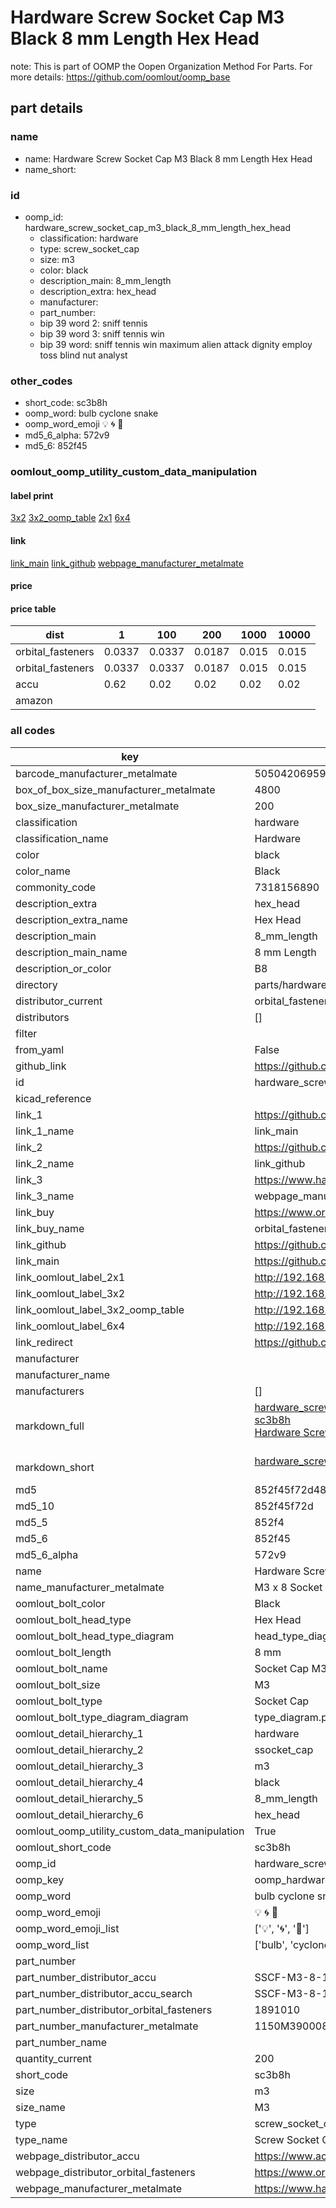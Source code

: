 # Hardware Screw Socket Cap M3 Black 8 mm Length Hex Head  

note: This is part of OOMP the Oopen Organization Method For Parts. For more details: https://github.com/oomlout/oomp_base

##  part details
  







### name
* name: Hardware Screw Socket Cap M3 Black 8 mm Length Hex Head
* name_short: 
### id
* oomp_id: hardware_screw_socket_cap_m3_black_8_mm_length_hex_head
  * classification: hardware
  * type: screw_socket_cap
  * size: m3
  * color: black
  * description_main: 8_mm_length
  * description_extra: hex_head
  * manufacturer: 
  * part_number: 
  * bip 39 word 2: sniff tennis
  * bip 39 word 3: sniff tennis win
  * bip 39 word: sniff tennis win maximum alien attack dignity employ toss blind nut analyst

### other_codes
* short_code: sc3b8h
* oomp_word: bulb cyclone snake
* oomp_word_emoji :bulb: :cyclone: :snake:
* md5_6_alpha: 572v9
* md5_6: 852f45






### oomlout_oomp_utility_custom_data_manipulation
#### label print
[3x2](http://192.168.1.245:1112/?label=oomp%20572v9)
[3x2_oomp_table](http://192.168.1.108:1112/?label=oomp%20572v9)
[2x1](http://192.168.1.242:1112/?label=oomp%20572v9)
[6x4](http://192.168.1.55:1112/?label=oomp%20572v9)    

#### link

[link_main](https://github.com/oomlout/oomlout_oomp_version_1_messy/tree/main/parts/hardware_screw_socket_cap_m3_black_8_mm_length_hex_head) [link_github](https://github.com/oomlout/oomlout_oomp_version_1_messy/tree/main/parts/hardware_screw_socket_cap_m3_black_8_mm_length_hex_head) [webpage_manufacturer_metalmate](https://www.harclob2b.com/m3-x-8-socket-cap-screw-gr12-9-self-colour-din-912-1150m390008)                            

#### price

#### price table
| dist | 1 | 100 | 200 | 1000 | 10000 |
|------|---|-----|-----|------|-------|
| orbital_fasteners | 0.0337 | 0.0337 | 0.0187 | 0.015 | 0.015 |
| orbital_fasteners | 0.0337 | 0.0337 | 0.0187 | 0.015 | 0.015 | 
| accu | 0.62 | 0.02 | 0.02 | 0.02 | 0.02 | 
| amazon |  |  |  |  |  | 















### all codes 
| key | value |  
| --- | --- |  
| barcode_manufacturer_metalmate | 5050420695923 |  
| box_of_box_size_manufacturer_metalmate | 4800 |  
| box_size_manufacturer_metalmate | 200 |  
| classification | hardware |  
| classification_name | Hardware |  
| color | black |  
| color_name | Black |  
| commonity_code | 7318156890 |  
| description_extra | hex_head |  
| description_extra_name | Hex Head |  
| description_main | 8_mm_length |  
| description_main_name | 8 mm Length |  
| description_or_color | B8 |  
| directory | parts/hardware_screw_socket_cap_m3_black_8_mm_length_hex_head |  
| distributor_current | orbital_fasteners |  
| distributors | [] |  
| filter |  |  
| from_yaml | False |  
| github_link | https://github.com/oomlout/oomlout_oomp_part_src/tree/main/parts/hardware_screw_socket_cap_m3_black_8_mm_length_hex_head |  
| id | hardware_screw_socket_cap_m3_black_8_mm_length_hex_head |  
| kicad_reference |  |  
| link_1 | https://github.com/oomlout/oomlout_oomp_version_1_messy/tree/main/parts/hardware_screw_socket_cap_m3_black_8_mm_length_hex_head |  
| link_1_name | link_main |  
| link_2 | https://github.com/oomlout/oomlout_oomp_version_1_messy/tree/main/parts/hardware_screw_socket_cap_m3_black_8_mm_length_hex_head |  
| link_2_name | link_github |  
| link_3 | https://www.harclob2b.com/m3-x-8-socket-cap-screw-gr12-9-self-colour-din-912-1150m390008 |  
| link_3_name | webpage_manufacturer_metalmate |  
| link_buy | https://www.orbitalfasteners.co.uk/products/m3-x-8-socket-cap-screw-high-tensile-grade-12-9-self-colour |  
| link_buy_name | orbital_fasteners |  
| link_github | https://github.com/oomlout/oomlout_oomp_version_1_messy/tree/main/parts/hardware_screw_socket_cap_m3_black_8_mm_length_hex_head |  
| link_main | https://github.com/oomlout/oomlout_oomp_version_1_messy/tree/main/parts/hardware_screw_socket_cap_m3_black_8_mm_length_hex_head |  
| link_oomlout_label_2x1 | http://192.168.1.242:1112/?label=oomp%20572v9 |  
| link_oomlout_label_3x2 | http://192.168.1.245:1112/?label=oomp%20572v9 |  
| link_oomlout_label_3x2_oomp_table | http://192.168.1.108:1112/?label=oomp%20572v9 |  
| link_oomlout_label_6x4 | http://192.168.1.55:1112/?label=oomp%20572v9 |  
| link_redirect | https://github.com/oomlout/oomlout_oomp_version_1_messy/tree/main/parts/hardware_screw_socket_cap_m3_black_8_mm_length_hex_head |  
| manufacturer |  |  
| manufacturer_name |  |  
| manufacturers | [] |  
| markdown_full | [hardware_screw_socket_cap_m3_black_8_mm_length_hex_head](none)<br>[sc3b8h](none)<br>[Hardware Screw Socket Cap M3 Black 8 Mm Length Hex Head](none)<br><br> |  
| markdown_short | [hardware_screw_socket_cap_m3_black_8_mm_length_hex_head](none)<br><br> |  
| md5 | 852f45f72d48e7c039832897f6b7ce6b |  
| md5_10 | 852f45f72d |  
| md5_5 | 852f4 |  
| md5_6 | 852f45 |  
| md5_6_alpha | 572v9 |  
| name | Hardware Screw Socket Cap M3 Black 8 mm Length Hex Head |  
| name_manufacturer_metalmate | M3 x 8 Socket Cap Screw Gr12.9 Self Colour DIN 912 150 |  
| oomlout_bolt_color | Black |  
| oomlout_bolt_head_type | Hex Head |  
| oomlout_bolt_head_type_diagram | head_type_diagram.png |  
| oomlout_bolt_length | 8 mm |  
| oomlout_bolt_name | Socket Cap M3X8 mm Black (Hex Head) |  
| oomlout_bolt_size | M3 |  
| oomlout_bolt_type | Socket Cap |  
| oomlout_bolt_type_diagram_diagram | type_diagram.png |  
| oomlout_detail_hierarchy_1 | hardware |  
| oomlout_detail_hierarchy_2 | ssocket_cap |  
| oomlout_detail_hierarchy_3 | m3 |  
| oomlout_detail_hierarchy_4 | black |  
| oomlout_detail_hierarchy_5 | 8_mm_length |  
| oomlout_detail_hierarchy_6 | hex_head |  
| oomlout_oomp_utility_custom_data_manipulation | True |  
| oomlout_short_code | sc3b8h |  
| oomp_id | hardware_screw_socket_cap_m3_black_8_mm_length_hex_head |  
| oomp_key | oomp_hardware_screw_socket_cap_m3_black_8_mm_length_hex_head |  
| oomp_word | bulb cyclone snake |  
| oomp_word_emoji | :bulb: :cyclone: :snake: |  
| oomp_word_emoji_list | [':bulb:', ':cyclone:', ':snake:'] |  
| oomp_word_list | ['bulb', 'cyclone', 'snake'] |  
| part_number |  |  
| part_number_distributor_accu | SSCF-M3-8-12.9 |  
| part_number_distributor_accu_search | SSCF-M3-8-12.9+-zinc |  
| part_number_distributor_orbital_fasteners | 1891010 |  
| part_number_manufacturer_metalmate | 1150M390008 |  
| part_number_name |  |  
| quantity_current | 200 |  
| short_code | sc3b8h |  
| size | m3 |  
| size_name | M3 |  
| type | screw_socket_cap |  
| type_name | Screw Socket Cap |  
| webpage_distributor_accu | https://www.accu.co.uk/metric-cap-head-screws/16003-SSCF-M3-8-12-9 |  
| webpage_distributor_orbital_fasteners | https://www.orbitalfasteners.co.uk/products/m3-x-8-socket-cap-screw-high-tensile-grade-12-9-self-colour |  
| webpage_manufacturer_metalmate | https://www.harclob2b.com/m3-x-8-socket-cap-screw-gr12-9-self-colour-din-912-1150m390008 |  
